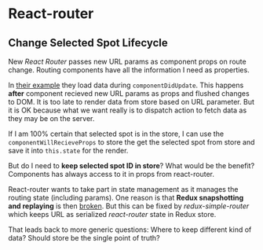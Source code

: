 # React-router

## Change Selected Spot Lifecycle

New *React Router* passes new URL params as component props on route change. Routing components have all the information I need as properties.

In [their example](https://github.com/rackt/react-router/blob/latest/docs/guides/advanced/ComponentLifecycle.md#fetching-data) they load data during `componentDidUpdate`. This happens **after** component recieved new URL params as props and flushed changes to DOM. It is too late to render data from store based on URL parameter. But it is OK because what we want really is to dispatch action to fetch data as they may be on the server.

If I am 100% certain that selected spot is in the store, I can use the `componentWillRecieveProps` to store the get the selected spot from store and save it into `this.state` for the render.

But do I need to **keep selected spot ID in store**? What would be the benefit? Components has always access to it in props from react-router.

React-router wants to take part in state management as it manages the routing state (including params). One reason is that **Redux snapshotting and replaying** is then [broken](http://jlongster.com/A-Simple-Way-to-Route-with-Redux). But this can be fixed by *redux-simple-router* which keeps URL as serialized *react-router* state in Redux store.

That leads back to more generic questions:
Where to keep different kind of data?
Should store be the single point of truth?